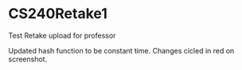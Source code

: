 # CS240Retake1
Test Retake upload for professor

Updated hash function to be constant time. Changes cicled in red on screenshot.
